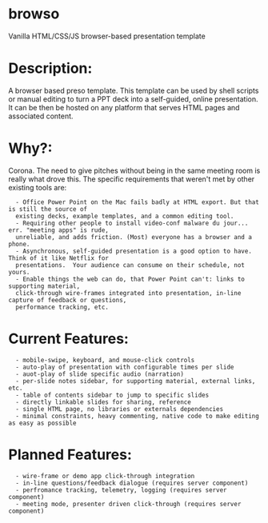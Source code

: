 # browso
Vanilla HTML/CSS/JS browser-based presentation template

# Description:  
A browser based preso template. This template can be used by shell scripts or manual editing to turn 
a PPT deck into a self-guided, online presentation. It can be then be hosted on any platform that 
serves HTML pages and associated content.

# Why?:  
Corona.  The need to give pitches without being in the same meeting room is really what drove this.  The specific requirements that weren't met by other existing tools are:

      - Office Power Point on the Mac fails badly at HTML export. But that is still the source of 
      existing decks, example templates, and a common editing tool.
      - Requiring other people to install video-conf malware du jour... err. "meeting apps" is rude, 
      unreliable, and adds friction. (Most) everyone has a browser and a phone.
      - Asynchronous, self-guided presentation is a good option to have.  Think of it like Netflix for 
      presentations.  Your audience can consume on their schedule, not yours.
      - Enable things the web can do, that Power Point can't: links to supporting material, 
      click-through wire-frames integrated into presentation, in-line capture of feedback or questions, 
      performance tracking, etc.

# Current Features:
      - mobile-swipe, keyboard, and mouse-click controls
      - auto-play of presentation with configurable times per slide
      - auot-play of slide specific audio (narration)
      - per-slide notes sidebar, for supporting material, external links, etc.
      - table of contents sidebar to jump to specific slides
      - directly linkable slides for sharing, reference
      - single HTML page, no libraries or externals dependencies
      - minimal constraints, heavy commenting, native code to make editing as easy as possible

# Planned Features:
      - wire-frame or demo app click-through integration
      - in-line questions/feedback dialogue (requires server component)
      - perfromance tracking, telemetry, logging (requires server component)
      - meeting mode, presenter driven click-through (requires server component)

